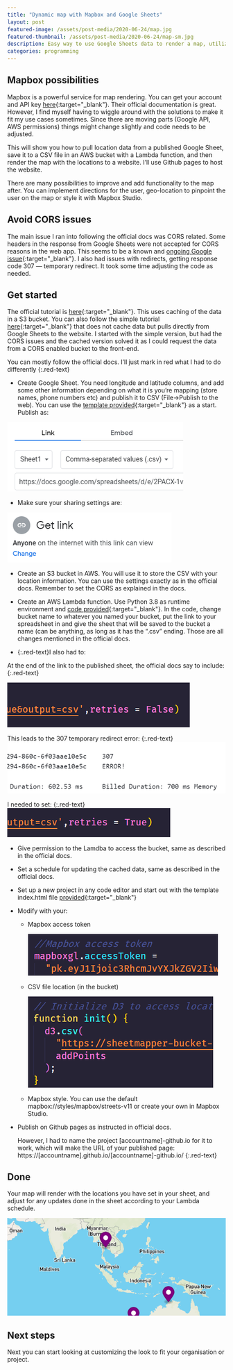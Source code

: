 ```yaml
---
title: "Dynamic map with Mapbox and Google Sheets"
layout: post
featured-image: /assets/post-media/2020-06-24/map.jpg
featured-thumbnail: /assets/post-media/2020-06-24/map-sm.jpg
description: Easy way to use Google Sheets data to render a map, utilizing a Lambda function to cache data
categories: programming
---
```


## Mapbox possibilities

Mapbox is a powerful service for map rendering. You can get your account and API key [here](https://www.mapbox.com/){:target="\_blank"}. Their official documentation is great. However, I find myself having to wiggle around with the solutions to make it fit my use cases sometimes. Since there are moving parts (Google API, AWS permissions) things might change slightly and code needs to be adjusted.

This will show you how to pull location data from a published Google Sheet, save it to a CSV file in an AWS bucket with a Lambda function, and then render the map with the locations to a website. I’ll use Github pages to host the website.

There are many possibilities to improve and add functionality to the map after. You can implement directions for the user, geo-location to pinpoint the user on the map or style it with Mapbox Studio.

## Avoid CORS issues

The main issue I ran into following the official docs was CORS related. Some headers in the response from Google Sheets were not accepted for CORS reasons in the web app. This seems to be a known and [ongoing Google issue](https://issuetracker.google.com/issues/36759302){:target="\_blank"}. I also had issues with redirects, getting response code 307 — temporary redirect. It took some time adjusting the code as needed.

## Get started

The official tutorial is [here](https://www.mapbox.com/impact-tools/sheet-mapper-advanced-caching){:target="\_blank"}. This uses caching of the data in a S3 bucket. You can also follow the simple tutorial [here](https://www.mapbox.com/impact-tools/sheet-mapper){:target="\_blank"}
that does not cache data but pulls directly from Google Sheets to the website. I started with the simple version, but had the CORS issues and the cached version solved it as I could request the data from a CORS enabled bucket to the front-end.

You can mostly follow the official docs. I’ll just mark in red what I had to do differently
{:.red-text}

- Create Google Sheet. You need longitude and latitude columns, and add some other information depending on what it is you’re mapping (store names, phone numbers etc) and publish it to CSV (File->Publish to the web). You can use the [template provided](https://docs.google.com/spreadsheets/d/1MiqwGe_7m6B0xFQfaS3GGRO8CmGm5xlXPICDPEeGHyo/edit?usp=drive_web&ouid=111368174749056331625){:target="\_blank"} as a start. Publish as:

![publish](/assets/post-media/2020-06-24/publish.png "publish")

- Make sure your sharing settings are:

![share](/assets/post-media/2020-06-24/share.png "share")

- Create an S3 bucket in AWS. You will use it to store the CSV with your location information. You can use the settings exactly as in the official docs. Remember to set the CORS as explained in the docs.
- Create an AWS Lambda function. Use Python 3.8 as runtime environment and [code provided](https://github.com/mapbox/impact-tools/blob/master/lambda/sheet_mapper_advanced.py){:target="\_blank"}. In the code, change bucket name to whatever you named your bucket, put the link to your spreadsheet in and give the sheet that will be saved to the bucket a name (can be anything, as long as it has the “.csv” ending. Those are all changes mentioned in the official docs.

- {:.red-text}I also had to:

At the end of the link to the published sheet, the official docs say to include:
{:.red-text}

![retry-false](/assets/post-media/2020-06-24/retry-false.png "retry-false")

This leads to the 307 temporary redirect error:
{:.red-text}
![retry-error](/assets/post-media/2020-06-24/retry-error.png "retry-error")

I needed to set:
{:.red-text}
![retry-true](/assets/post-media/2020-06-24/retry-true.png "retry-true")

- Give permission to the Lamdba to access the bucket, same as described in the official docs.
- Set a schedule for updating the cached data, same as described in the official docs.
- Set up a new project in any code editor and start out with the template index.html file [provided](https://github.com/mapbox/impact-tools/blob/master/Sheet-Mapper-Advanced-Sample-Code.html){:target="\_blank"}
- Modify with your:

  - Mapbox access token

    ![access-token](/assets/post-media/2020-06-24/access-token.png "access-token")

  - CSV file location (in the bucket)

    ![d3](/assets/post-media/2020-06-24/d3.png "d3")

  - Mapbox style. You can use the default mapbox://styles/mapbox/streets-v11 or create your own in Mapbox Studio.

- Publish on Github pages as instructed in official docs.

  However, I had to name the project [accountname]-github.io for it to work, which will make the URL of your published page: https://[accountname].github.io/[accountname]-github.io/
  {:.red-text}

## Done

Your map will render with the locations you have set in your sheet, and adjust for any updates done in the sheet according to your Lambda schedule.

![map](/assets/post-media/2020-06-24/map.png "map")

## Next steps

Next you can start looking at customizing the look to fit your organisation or project.
